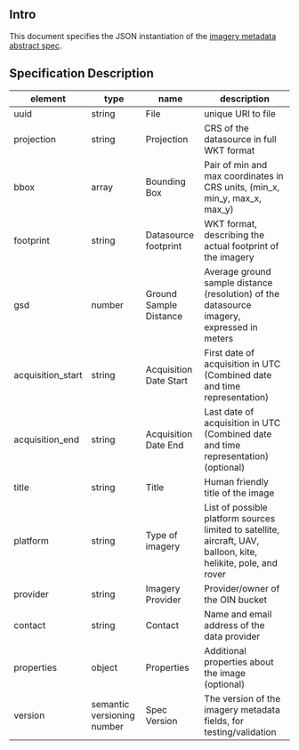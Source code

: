 ## Intro

This document specifies the JSON instantiation of the [imagery metadata abstract spec](../abstract-spec.md). 

## Specification Description 

| element           | type   | name                    | description                                                                                 | 
|-------------------|--------|-------------------------|---------------------------------------------------------------------------------------------| 
| uuid              | string | File                    | unique URI to file                                                                          | 
| projection        | string | Projection              | CRS of the datasource in full WKT format                                                    | 
| bbox              | array  | Bounding Box            | Pair of min and max coordinates in CRS units, (min_x, min_y, max_x, max_y)                  | 
| footprint         | string | Datasource footprint    | WKT format, describing the actual footprint of the imagery                                  | 
| gsd               | number | Ground Sample Distance | Average ground sample distance (resolution) of the datasource imagery, expressed in meters | 
| acquisition_start | string | Acquisition Date Start  | First date of acquisition in UTC (Combined date and time representation)                    | 
| acquisition_end   | string | Acquisition Date End    | Last date of acquisition in UTC (Combined date and time representation) (optional)          | 
| title             | string | Title                   | Human friendly title of the image                                                           | 
| platform          | string | Type of imagery         | List of possible platform sources limited to satellite, aircraft, UAV, balloon, kite, helikite, pole, and rover       | 
| provider          | string | Imagery Provider        | Provider/owner of the OIN bucket                                                            | 
| contact           | string | Contact                 | Name and email address of the data provider                                                 | 
| properties        | object | Properties              | Additional properties about the image (optional)                                            | 
| version        | semantic versioning number | Spec Version              | The version of the imagery metadata fields, for testing/validation  | 
